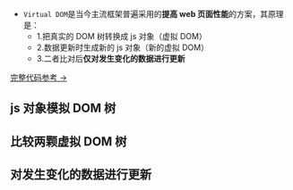 - `Virtual DOM`是当今主流框架普遍采用的**提高 web 页面性能**的方案，其原理是：
  - 1.把真实的 DOM 树转换成 js 对象（虚拟 DOM）
  - 2.数据更新时生成新的 js 对象（新的虚拟 DOM）
  - 3.二者比对后**仅对发生变化的数据进行更新**

<a href="https://github.com/simon9124/my_demos/tree/master/javascript/virtualDomVue2" target="_blank">完整代码参考 →</a>

## js 对象模拟 DOM 树

## 比较两颗虚拟 DOM 树

## 对发生变化的数据进行更新

